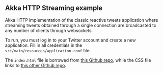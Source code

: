 ## Akka HTTP Streaming example

Akka HTTP implementation of the classic reactive tweets application where streaming tweets obtained through a single 
connection are broadcasted to any number of clients through websockets.

To run, you must log in to your Twitter account and create a new application. Fill in all credentials in the 
`src/main/resources/application.conf` file.

The `index.html` file is borrowed from [this Github repo](https://github.com/andregoncalves/twitter-nodejs-websocket),
while the CSS file links to [this other Github repo](https://github.com/LiamWalshWeb/Terminal-CSS).


